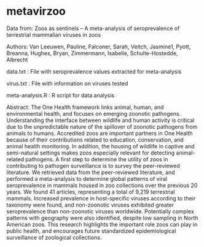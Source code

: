 # metavirzoo
Data from: Zoos as sentinels – A meta-analysis of seroprevalence of terrestrial mammalian viruses in zoos

Authors: Van Leeuwen, Pauline, Falconer, Sarah, Veitch, Jasmine1, Pyott, Breanna, Hughes, Bryan, Zimmermann, Isabelle, Schulte-Hostedde, Albrecht


data.txt : File with seroprevalence values extracted for meta-analysis

virus.txt : File with information on viruses tested

meta-analysis.R : R script for data analysis

Abstract:  The One Health framework links animal, human, and environmental health, and focuses on emerging zoonotic pathogens. Understanding the interface between wildlife and human activity is critical due to the unpredictable nature of the spillover of zoonotic pathogens from animals to humans. Accredited zoos are important partners in One Health because of their contributions related to education, conservation, and animal health monitoring. In addition, the housing of wildlife in captive and semi-natural settings makes zoos especially relevant for detecting animal-related pathogens. A first step to determine the utility of zoos in contributing to pathogen surveillance is to survey the peer-reviewed literature. We retrieved data from the peer-reviewed literature, and performed a meta-analysis to determine global patterns of viral seroprevalence in mammals housed in zoo collections over the previous 20 years. We found 41 articles, representing a total of 9,219 terrestrial mammals. Increased prevalence in host-specific viruses according to their taxonomy were found, and non-zoonotic viruses exhibited greater seroprevalence than non-zoonotic viruses worldwide. Potentially complex patterns with geography were also identified, despite low sampling in North American zoos. This research highlights the important role zoos can play in public health, and encourages future standardized epidemiological surveillance of zoological collections.
